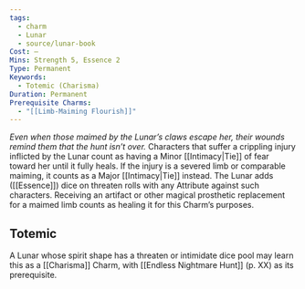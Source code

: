 ```yaml
---
tags:
  - charm
  - Lunar
  - source/lunar-book
Cost: —
Mins: Strength 5, Essence 2
Type: Permanent
Keywords:
  - Totemic (Charisma)
Duration: Permanent
Prerequisite Charms:
  - "[[Limb-Maiming Flourish]]"
---
```

*Even when those maimed by the Lunar’s claws escape her, their wounds remind them that the hunt isn’t over.*
Characters that suffer a crippling injury inflicted by the Lunar count as having a Minor [[Intimacy|Tie]] of fear toward her until it fully heals. If the injury is a severed limb or comparable maiming, it counts as a Major [[Intimacy|Tie]] instead. The Lunar adds ([[Essence]]) dice on threaten rolls with any Attribute against such characters. Receiving an artifact or other magical prosthetic replacement for a maimed limb counts as healing it for this Charm’s purposes. 
## Totemic 

A Lunar whose spirit shape has a threaten or intimidate dice pool may learn this as a [[Charisma]] Charm, with [[Endless Nightmare Hunt]] (p. XX) as its prerequisite.